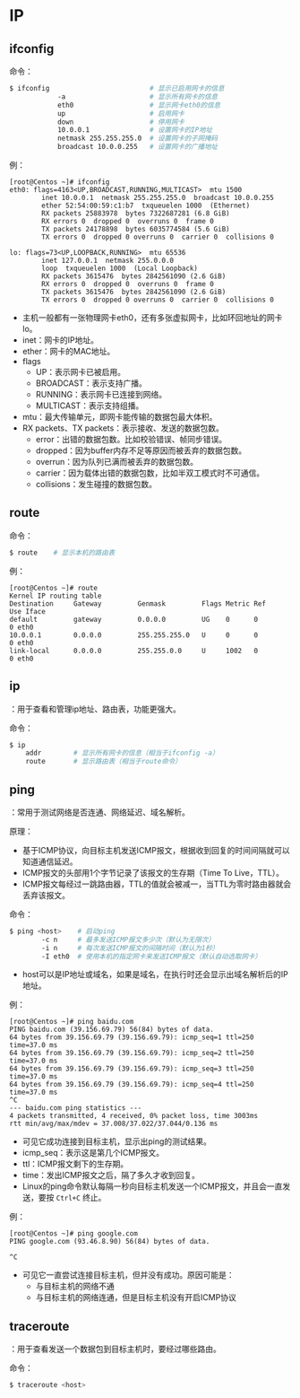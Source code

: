 # IP

## ifconfig

命令：

```sh
$ ifconfig                         # 显示已启用网卡的信息
            -a                     # 显示所有网卡的信息
            eth0                   # 显示网卡eth0的信息
            up                     # 启用网卡
            down                   # 停用网卡
            10.0.0.1               # 设置网卡的IP地址
            netmask 255.255.255.0  # 设置网卡的子网掩码
            broadcast 10.0.0.255   # 设置网卡的广播地址
```

例：

```
[root@Centos ~]# ifconfig
eth0: flags=4163<UP,BROADCAST,RUNNING,MULTICAST>  mtu 1500
        inet 10.0.0.1  netmask 255.255.255.0  broadcast 10.0.0.255
        ether 52:54:00:59:c1:b7  txqueuelen 1000  (Ethernet)
        RX packets 25883978  bytes 7322687281 (6.8 GiB)
        RX errors 0  dropped 0  overruns 0  frame 0
        TX packets 24178898  bytes 6035774584 (5.6 GiB)
        TX errors 0  dropped 0 overruns 0  carrier 0  collisions 0

lo: flags=73<UP,LOOPBACK,RUNNING>  mtu 65536
        inet 127.0.0.1  netmask 255.0.0.0
        loop  txqueuelen 1000  (Local Loopback)
        RX packets 3615476  bytes 2842561090 (2.6 GiB)
        RX errors 0  dropped 0  overruns 0  frame 0
        TX packets 3615476  bytes 2842561090 (2.6 GiB)
        TX errors 0  dropped 0 overruns 0  carrier 0  collisions 0
```

- 主机一般都有一张物理网卡eth0，还有多张虚拟网卡，比如环回地址的网卡lo。
- inet：网卡的IP地址。
- ether：网卡的MAC地址。
- flags
  - UP：表示网卡已被启用。
  - BROADCAST：表示支持广播。
  - RUNNING：表示网卡已连接到网络。
  - MULTICAST：表示支持组播。
- mtu：最大传输单元，即网卡能传输的数据包最大体积。
- RX packets、TX packets：表示接收、发送的数据包数。
  - error：出错的数据包数。比如校验错误、帧同步错误。
  - dropped：因为buffer内存不足等原因而被丢弃的数据包数。
  - overrun：因为队列已满而被丢弃的数据包数。
  - carrier：因为载体出错的数据包数，比如半双工模式时不可通信。
  - collisions：发生碰撞的数据包数。

## route

命令：

```sh
$ route    # 显示本机的路由表
```

例：

```
[root@Centos ~]# route
Kernel IP routing table
Destination     Gateway         Genmask         Flags Metric Ref    Use Iface
default         gateway         0.0.0.0         UG    0      0        0 eth0
10.0.0.1        0.0.0.0         255.255.255.0   U     0      0        0 eth0
link-local      0.0.0.0         255.255.0.0     U     1002   0        0 eth0
```

## ip

：用于查看和管理ip地址、路由表，功能更强大。

命令：

```sh
$ ip
    addr        # 显示所有网卡的信息（相当于ifconfig -a）
    route       # 显示路由表（相当于route命令）
```

## ping

：常用于测试网络是否连通、网络延迟、域名解析。

原理：
- 基于ICMP协议，向目标主机发送ICMP报文，根据收到回复的时间间隔就可以知道通信延迟。
- ICMP报文的头部用1个字节记录了该报文的生存期（Time To Live，TTL）。
- ICMP报文每经过一跳路由器，TTL的值就会被减一，当TTL为零时路由器就会丢弃该报文。

命令：

```sh
$ ping <host>    # 启动ping
        -c n     # 最多发送ICMP报文多少次（默认为无限次）
        -i n     # 每次发送ICMP报文的间隔时间（默认为1秒）
        -I eth0  # 使用本机的指定网卡来发送ICMP报文（默认自动选取网卡）
```

- host可以是IP地址或域名，如果是域名，在执行时还会显示出域名解析后的IP地址。

例：

```
[root@Centos ~]# ping baidu.com
PING baidu.com (39.156.69.79) 56(84) bytes of data.
64 bytes from 39.156.69.79 (39.156.69.79): icmp_seq=1 ttl=250 time=37.0 ms
64 bytes from 39.156.69.79 (39.156.69.79): icmp_seq=2 ttl=250 time=37.0 ms
64 bytes from 39.156.69.79 (39.156.69.79): icmp_seq=3 ttl=250 time=37.0 ms
64 bytes from 39.156.69.79 (39.156.69.79): icmp_seq=4 ttl=250 time=37.0 ms
^C
--- baidu.com ping statistics ---
4 packets transmitted, 4 received, 0% packet loss, time 3003ms
rtt min/avg/max/mdev = 37.008/37.022/37.044/0.136 ms
```

- 可见它成功连接到目标主机，显示出ping的测试结果。
- icmp_seq：表示这是第几个ICMP报文。
- ttl：ICMP报文剩下的生存期。
- time：发出ICMP报文之后，隔了多久才收到回复。
- Linux的ping命令默认每隔一秒向目标主机发送一个ICMP报文，并且会一直发送，要按 `Ctrl+C` 终止。

例：

```
[root@Centos ~]# ping google.com
PING google.com (93.46.8.90) 56(84) bytes of data.

^C
```

- 可见它一直尝试连接目标主机，但并没有成功。原因可能是：
  - 与目标主机的网络不通
  - 与目标主机的网络连通，但是目标主机没有开启ICMP协议

## traceroute

：用于查看发送一个数据包到目标主机时，要经过哪些路由。

命令：

```sh
$ traceroute <host>
```
